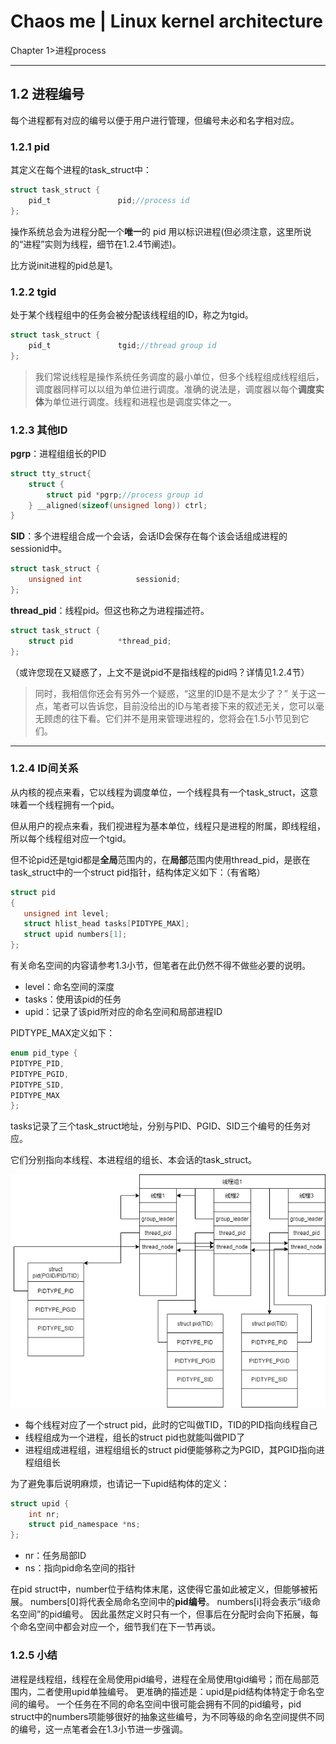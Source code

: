 # Chaos me | Linux kernel architecture
Chapter 1>进程process

---

## 1.2 进程编号
每个进程都有对应的编号以便于用户进行管理，但编号未必和名字相对应。

### 1.2.1 pid
其定义在每个进程的task_struct中：

```c
struct task_struct {
	pid_t				pid;//process id
};
```

操作系统总会为进程分配一个**唯一**的 pid 用以标识进程(但必须注意，这里所说的“进程”实则为线程，细节在1.2.4节阐述)。

比方说init进程的pid总是1。

### 1.2.2 tgid

处于某个线程组中的任务会被分配该线程组的ID，称之为tgid。

```c
struct task_struct {
	pid_t				tgid;//thread group id
};
```

> 我们常说线程是操作系统任务调度的最小单位，但多个线程组成线程组后，调度器同样可以以组为单位进行调度。准确的说法是，调度器以每个**调度实体**为单位进行调度。线程和进程也是调度实体之一。


### 1.2.3 其他ID

**pgrp**：进程组组长的PID

```c
struct tty_struct{
	struct {
		struct pid *pgrp;//process group id
	} __aligned(sizeof(unsigned long)) ctrl;
}
```


**SID**：多个进程组合成一个会话，会话ID会保存在每个该会话组成进程的sessionid中。
```c
struct task_struct {
	unsigned int			sessionid;
};
```

**thread_pid**：线程pid。但这也称之为进程描述符。
```c
struct task_struct {
	struct pid			*thread_pid;
};
```

（或许您现在又疑惑了，上文不是说pid不是指线程的pid吗？详情见1.2.4节）

 > 同时，我相信你还会有另外一个疑惑，“这里的ID是不是太少了？”
 关于这一点，笔者可以告诉您，目前没给出的ID与笔者接下来的叙述无关，您可以毫无顾虑的往下看。它们并不是用来管理进程的，您将会在1.5小节见到它们。

---
### 1.2.4 ID间关系

 从内核的视点来看，它以线程为调度单位，一个线程具有一个task_struct，这意味着一个线程拥有一个pid。

 但从用户的视点来看，我们视进程为基本单位，线程只是进程的附属，即线程组，所以每个线程组对应一个tgid。

 但不论pid还是tgid都是**全局**范围内的，在**局部**范围内使用thread_pid，是嵌在task_struct中的一个struct pid指针，结构体定义如下：（有省略）
 
 ```c
 struct pid
{
	unsigned int level;
	struct hlist_head tasks[PIDTYPE_MAX];
	struct upid numbers[1];
};
 ```

 有关命名空间的内容请参考1.3小节，但笔者在此仍然不得不做些必要的说明。
 - level：命名空间的深度
 - tasks：使用该pid的任务
 - upid：记录了该pid所对应的命名空间和局部进程ID

 PIDTYPE_MAX定义如下：

```c
enum pid_type { 
PIDTYPE_PID, 
PIDTYPE_PGID,
PIDTYPE_SID,
PIDTYPE_MAX 
};
```

 tasks记录了三个task_struct地址，分别与PID、PGID、SID三个编号的任务对应。

 它们分别指向本线程、本进程组的组长、本会话的task_struct。

![](../image/chapter1/processid.png)

 - 每个线程对应了一个struct pid，此时的它叫做TID，TID的PID指向线程自己
 - 线程组成为一个进程，组长的struct pid也就能叫做PID了
 - 进程组成进程组，进程组组长的struct pid便能够称之为PGID，其PGID指向进程组组长

 为了避免事后说明麻烦，也请记一下upid结构体的定义：

```c
struct upid {
	int nr;
	struct pid_namespace *ns;
};
```

- nr：任务局部ID
- ns：指向pid命名空间的指针

 在pid struct中，number位于结构体末尾，这使得它虽如此被定义，但能够被拓展。
 numbers[0]将代表全局命名空间中的**pid编号**。
 numbers[i]将会表示“i级命名空间”的pid编号。
 因此虽然定义时只有一个，但事后在分配时会向下拓展，每个命名空间中都会对应一个，细节我们在下一节再谈。

### 1.2.5 小结

 进程是线程组，线程在全局使用pid编号，进程在全局使用tgid编号；而在局部范围内，二者使用upid单独编号。
 更准确的描述是：upid是pid结构体特定于命名空间的编号。
 一个任务在不同的命名空间中很可能会拥有不同的pid编号，pid struct中的numbers项能够很好的抽象这些编号，为不同等级的命名空间提供不同的编号，这一点笔者会在1.3小节进一步强调。